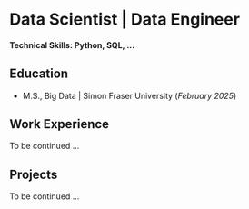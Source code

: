 # Data Scientist | Data Engineer

#### Technical Skills: Python, SQL, ...

## Education							       		
- M.S., Big Data | Simon Fraser University (_February 2025_)	 			        	

## Work Experience
To be continued ...

## Projects
To be continued ...
